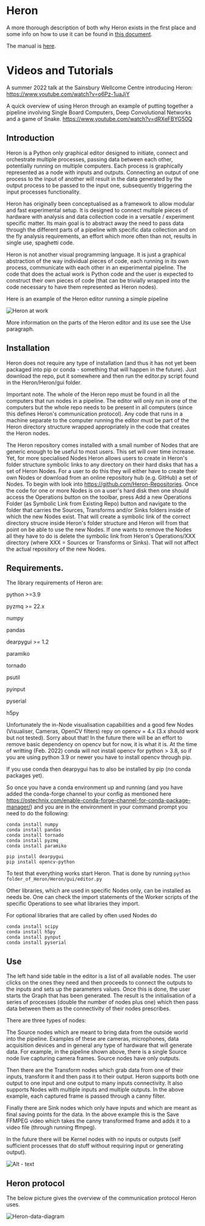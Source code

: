 # Heron

A more thorough description of both why Heron exists in the first place and some info on how to use it can be found in [this document](https://medium.com/@gdimitri/heron-a-hybrid-approach-to-data-pipelines-in-python-aa7719fe8f2e).

The manual is [here](https://heron-42ad.readthedocs.io/en/latest/index.html).

# Videos and Tutorials

A summer 2022 talk at the Sainsbury Wellcome Centre introducing Heron: 
https://www.youtube.com/watch?v=o6Pz-1uaJjY

A quick overview of using Heron through an example of putting together a pipeline involving Single Board Computers, Deep Convolutional Networks and a game of Snake.
https://www.youtube.com/watch?v=dRXeFBYG50Q

## Introduction

Heron is a Python only graphical editor designed to initiate, connect and orchestrate multiple processes, passing data between each other, potentially running on multiple computers. Each process is graphically represented as a node with inputs and outputs. Connecting an output of one process to the input of another will result in the data generated by the output process to be passed to the input one, subsequently triggering the input processes functionality.

Heron has originally been conceptualised as a framework to allow modular and fast experimental setup. It is designed to connect multiple pieces of hardware with analysis and data collection code in a versatile / experiment specific matter. Its main goal is to abstract away the need to pass data through the different parts of a pipeline with specific data collection and on the fly analysis requirements, an effort which more often than not, results in single use, spaghetti code.

Heron is not another visual programming language. It is just a graphical abstraction of the way individual pieces of code, each running in its own process, communicate with each other in an experimental pipeline. The code that does the actual work is Python code and the user is expected to construct their own pieces of code (that can be trivially wrapped into the code necessary to have them represented as Heron nodes).

Here is an example of the Heron editor running a simple pipeline


![Heron at work](https://user-images.githubusercontent.com/12892531/124310304-e7139e80-db63-11eb-8640-40b23746dfbb.png)

More information on the parts of the Heron editor and its use see the Use paragraph.


## Installation

Heron does not require any type of installation (and thus it has not yet been packaged into pip or conda - something that will happen in the future). Just download the repo, put it somewhere and then run the editor.py script found in the Heron/Heron/gui folder.

Important note. The whole of the Heron repo must be found in all the computers that run nodes in a pipeline. The editor will only run in one of the computers but the whole repo needs to be present in all computers (since this defines Heron's communication protocol). Any code that runs in a machine separate to the computer running the editor must be part of the Heron directory structure wrapped appropriately in the code that creates the Heron nodes.

The Heron repository comes installed with a small number of Nodes that are generic enough to be useful to most users. This set will over time increase. Yet, for more specialised Nodes Heron allows users to create in Heron's folder structure symbolic links to any directory on their hard disks that has a set of Heron Nodes. For a user to do this they will either have to create their own Nodes or download from an online repository hub (e.g. GitHub) a set of Nodes. To begin with look into https://github.com/Heron-Repositories. Once the code for one or more Nodes is on a user's hard disk then one should access the Operations button on the toolbar, press Add a new Operations Folder (as Symbolic Link from Existing Repo) button and navigate to the folder that carries the Sources, Transforms and/or Sinks folders inside of which the new Nodes exist. That will create a symbolic link of the correct directory strucre inside Heron's folder structure and Heron will from that point on be able to use the new Nodes. If one wants to remove the Nodes all they have to do is delete the symbolic link from Heron's Operations/XXX directory (where XXX = Sources or Transforms or Sinks). That will not affect the actual repository of the new Nodes.

## Requirements. 

The library requirements of Heron are:

python >=3.9

pyzmq >= 22.x

numpy

pandas

dearpygui >= 1.2

paramiko

tornado

psutil

pyinput

pyserial

h5py

Unfortunately the in-Node visualisation capabilities and a good few Nodes (Visualiser, Cameras, OpenCV filters) repy on opencv = 4.x (3.x should work but not tested). Sorry about that! In the future there will be an effort to remove basic dependency on opencv but for now, it is what it is.
At the time of writting (Feb. 2022) conda will not install opencv for python > 3.8, so if you are using python 3.9 or newer you have to install opencv through pip.

If you use conda then dearpygui has to also be installed by pip (no conda packages yet). 

So once you have a conda environment up and running (and you have added the conda-forge channel to your config as mentioned here https://ostechnix.com/enable-conda-forge-channel-for-conda-package-manager/) and you are in the environment in your command prompt you need to do the following:
```
conda install numpy
conda install pandas
conda install tornado
conda install pyzmq
conda install paramiko

pip install dearpygui
pip install opencv-python
```

To test that everything works start Heron. That is done by running
```python folder_of_Heron/Heron/gui/editor.py```

Other libraries, which are used in specific Nodes only, can be installed as needs be. One can check the import statements of the Worker scripts of the specific Operations to see what libraries they import.

For optional libraries that are called by often used Nodes do
```
conda install scipy
conda install h5py
conda install pynput
conda install pyserial
```

## Use

The left hand side table in the editor is a list of all available nodes. The user clicks on the ones they need and then proceeds to connect the outputs to the inputs and sets up the parameters values. Once this is done, the user starts the Graph that has been generated. The result is the initialisation of a series of processes (double the number of nodes plus one) which then pass data between them as the connectivity of their nodes prescribes.

There are three types of nodes:

The Source nodes which are meant to bring data from the outside world into the pipeline. Examples of these are cameras, microphones, data acquisition devices and in general any type of hardware that will generate data. For example, in the pipeline shown above, there is a single Source node live capturing camera frames. Source nodes have only outputs.

Then there are the Transform nodes which grab data from one of their inputs, transform it and then pass it to their output. Heron supports both one output to one input and one output to many inputs connectivity. It also supports Nodes with multiple inputs and multiple outputs. In the above example, each captured frame is passed through a canny filter.

Finally there are Sink nodes which only have inputs and which are meant as final saving points for the data. In the above example this is the Save FFMPEG video which takes the canny transformed frame and adds it to a video file (through running ffmpeg).

In the future there will be Kernel nodes with no inputs or outputs (self sufficient processes that do stuff without requiring input or generating output).

![Alt - text](https://github.com/georgedimitriadis/large_gifs_for_other_repos/blob/main/Heron_GIF_MidRes_5FPS.gif)
## Heron protocol

The below picture gives the overview of the communication protocol Heron uses.

![Heron-data-diagram](https://user-images.githubusercontent.com/12892531/124312326-065ffb00-db67-11eb-9fe5-9ed214d6d930.png)


